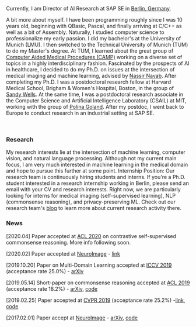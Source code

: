 

 Currently, I am Director of AI Research at SAP SE in [Berlin, Germany](https://www.google.com/maps/dir/52.5467648,13.4660096/SAP+Münzstr+15/@52.5365216,13.4064717,13z/data=!3m1!4b1!4m9!4m8!1m1!4e1!1m5!1m1!1s0x47a851e1dab74057:0xae8d4cd859f4c58a!2m2!1d13.406999!2d52.5242668).
 
A bit more about myself. I have been programming roughly since I was 10 years old, beginning with QBasic, Pascal, and finally arriving at C/C++ as well as a bit of Assembly. Naturally, I studied computer science to professionalize my early passion. I did my bachelor's at the University of Munich (LMU). I then switched to the Technical University of Munich (TUM) to do my Master's degree. At TUM, I learned about the great group of [Computer Aided Medical Procedures (CAMP)](http://campar.in.tum.de/WebHome) working on a diverse set of topics in a highly interdisciplinary fashion. Fascinated by the prospects of AI in healthcare, I decided to do my Ph.D. on issues at the intersection of medical imaging and machine learning, advised by [Nassir Navab](http://campar.in.tum.de/Main/NassirNavab). After completing my Ph.D. I was a postdoctoral research fellow at Harvard Medical School, Brigham & Women's Hospital, Boston, in the group of [Sandy Wells](https://lmi.med.harvard.edu/people/william-wells). At the same time, I was a postdoctoral research associate in the Computer Science and Artificial Intelligence Laboratory (CSAIL) at MIT, working with the group of [Polina Goland](https://people.csail.mit.edu/polina/index.html). After my postdoc, I went back to Europe to conduct research in an industrial setting at SAP SE.

<br/>


### Research

My research interests lie at the intersection of machine learning, computer vision, and natural language processing. Although not my current main focus, I am very much interested in machine learning in the medical domain and hope to pursue this further at some point.
Internship Position: Our research team is continuously hiring students and interns. If you're a Ph.D. student interested in a research internship working in Berlin, please send an email with your CV and research interests. Right now, we are particularly looking for interns for medical imaging (self-supervised learning), NLP (commonsense reasoning), and privacy-preserving ML. Check out our research team's [blog](https://medium.com/sap-machine-learning-research) to learn more about current research activity there.

### News


[2020.04] Paper accepted at [ACL 2020](https://acl2020.org/) on contrastive self-supervised commonsense reasoning. More info following soon.

[2020.02] Paper accepted at  [NeuroImage](https://www.journals.elsevier.com/neuroimage) - [link](https://www.sciencedirect.com/science/article/pii/S2213158220300231)

[2019.10.20] Paper on Multi-Domain Learning accepted at [ICCV 2019](http://iccv2019.thecvf.com/) (acceptance rate 25.0%) - [arXiv](https://arxiv.org/abs/1905.06242)

[2019.05.14] Short-paper on commonsense reasoning accepted at [ACL 2019](http://www.acl2019.org/EN/index.xhtml) (acceptance rate 18.2%) - [arXiv](https://arxiv.org/abs/1905.13497), [code](https://github.com/SAP-samples/acl2019-commonsense-reasoning)

[2019.02.25] Paper accepted at [CVPR 2019](http://cvpr2019.thecvf.com/) (acceptance rate 25.2%) -[link](http://openaccess.thecvf.com/content_CVPR_2019/html/Ostapenko_Learning_to_Remember_A_Synaptic_Plasticity_Driven_Framework_for_Continual_CVPR_2019_paper.html), [code](https://github.com/SAP/machine-learning-dgm)

[2017.02.01] Paper accept at [NeuroImage](https://www.journals.elsevier.com/neuroimage) - [arXiv](https://arxiv.org/abs/1702.08192), [code](https://github.com/TJKlein/DeepNAT)
